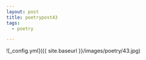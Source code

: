 ```yaml
---
layout: post
title: poetrypost43
tags:
  - poetry

---
```




![_config.yml]({{ site.baseurl }}/images/poetry/43.jpg)

